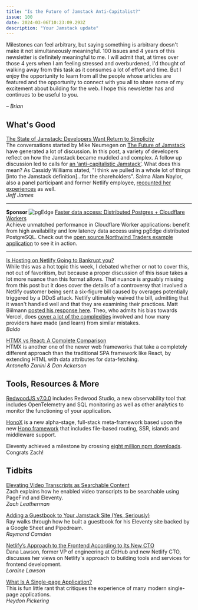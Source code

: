 ```yaml
---
title: "Is the Future of Jamstack Anti-Capitalist?"
issue: 100
date: 2024-03-06T10:23:09.293Z
description: "Your Jamstack update"
---
```


Milestones can feel arbitrary, but saying something is arbitrary doesn't make it not simultaneously meaningful. 100 issues and 4 years of this newsletter is definitely meaningful to me. I will admit that, at times over those 4 yers when I am feeling stressed and overburdened, I'd thought of walking away from this task as it consumes a lot of effort and time. But I enjoy the opportunity to learn from all the people whose articles are featured and the opportunity to connect with you all to share some of my excitement about building for the web. I hope this newsletter has and continues to be useful to you.

*– Brian*

## What's Good

[The State of Jamstack: Developers Want Return to Simplicity](https://thenewstack.io/the-state-of-jamstack-developers-want-return-to-simplicity/)<br>
The conversations started by Mike Neumegen on [The Future of Jamstack](http://thefutureofjamstack.org/) have generated a lot of discussion. In this post, a variety of developers reflect on how the Jamstack became muddled and complex. A follow up discussion led to calls for [an ‘anti-capitalistic Jamstack’](https://thenewstack.io/developer-panel-wants-an-anti-capitalistic-jamstack/). What does this mean? As Cassidy Williams stated, "I think we pulled in a whole lot of things [into the Jamstack definition]...for the shareholders". Salma Alam Naylor, also a panel participant and former Netlify employee, [recounted her experiences](https://whitep4nth3r.com/blog/the-future-of-jamstack-is-anti-capitalist/) as well.<br>
*Jeff James*

---
**Sponsor**
![pgEdge](/img/sponsors/pgEdge.png)
[Faster data access: Distributed Postgres + Cloudflare Workers](https://www.pgedge.com/blog/pgedge-cloud-cloudflare-workers-northwind-sample-app?utm_campaign=Cloud%20Developer%20Launch&utm_source=JAMStack%20Newsletter&utm_medium=JAMStack%20Newsletter&utm_term=JAMStack%20Newsletter&utm_content=JAMStack%20Newsletter)<br>
Achieve unmatched performance in Cloudflare Worker applications: benefit from high availability and low latency data access using pgEdge distributed PostgreSQL. Check out the [open source Northwind Traders example application](https://www.pgedge.com/blog/pgedge-cloud-cloudflare-workers-northwind-sample-app?utm_campaign=Cloud%20Developer%20Launch&utm_source=JAMStack%20Newsletter&utm_medium=JAMStack%20Newsletter&utm_term=JAMStack%20Newsletter&utm_content=JAMStack%20Newsletter) to see it in action.

---

[Is Hosting on Netlify Going to Bankrupt you?](https://wheresbaldo.dev/tech/netlify/is-hosting-on-netlify-going-to-bankrupt-you)<br>
While this was a hot topic this week, I debated whether or not to cover this, not out of favoritism, but because a proper discussion of this issue takes a lot more nuance than this format allows. That nuance is arguably missing from this post but it does cover the details of a controversy that involved a Netlify customer being sent a six-figure bill caused by overages potentially triggered by a DDoS attack. Netlify ultimately waived the bill, admitting that it wasn't handled well and that they are examining their practices. Matt Biilmann [posted his response here](https://twitter.com/biilmann/status/1762924788350136475). Theo, who admits his bias towards Vercel, does [cover a lot of the complexities](https://www.youtube.com/watch?v=mi9IDtgS6hc) involved and how many providers have made (and learn) from similar mistakes.<br>
*Baldo*

[HTMX vs React: A Complete Comparison](https://semaphoreci.com/blog/htmx-react)<br>
HTMX is another one of the newer web frameworks that take a completely different approach than the traditional SPA framework like React, by extending HTML with data attributes for data-fetching.<br>
*Antonello Zanini & Dan Ackerson*

## Tools, Resources & More

[RedwoodJS v7.0.0](https://community.redwoodjs.com/t/redwood-v7-0-0-is-now-available/5777) includes Redwood Studio, a new observability tool that includes OpenTelemetry and SQL monitoring as well as other analytics to monitor the functioning of your application.

[HonoX](https://github.com/honojs/honox) is a new alpha-stage, full-stack meta-framework based upon the new [Hono framework](https://hono.dev/) that includes file-based routing, SSR, islands and middleware support. 

Eleventy achieved a milestone by crossing [eight million npm downloads](https://www.zachleat.com/web/eight-million/). Congrats Zach!

## Tidbits

[Elevating Video Transcripts as Searchable Content](https://www.zachleat.com/web/transcripts/)<br>
Zach explains how he enabled video transcripts to be searchable using PageFind and Eleventy.<br>
*Zach Leatherman*

[Adding a Guestbook to Your Jamstack Site (Yes, Seriously)](https://www.raymondcamden.com/2024/02/22/adding-a-guestbook-to-your-jamstack-site-yes-seriously)<br>
Ray walks through how he built a guestbook for his Eleventy site backed by a Google Sheet and Pipedream.<br>
*Raymond Camden*

[Netlify’s Approach to the Frontend According to Its New CTO](https://thenewstack.io/netlifys-approach-to-the-frontend-according-to-its-new-cto/)<br>
Dana Lawson, former VP of engineering at GitHub and new Netlify CTO, discusses her views on Netlify's approach to building tools and services for frontend development.<br>
*Loraine Lawson*

[What Is A Single-page Application?](https://heydonworks.com/article/what-is-a-single-page-application/)<br>
This is fun little rant that critiques the experience of many modern single-page applications.<br>
*Heydon Pickering*